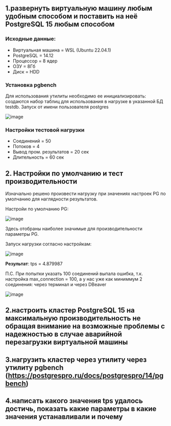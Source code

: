 ## 1.развернуть виртуальную машину любым удобным способом и поставить на неё PostgreSQL 15 любым способом
### Исходные данные:
* Виртуальная машина =  WSL (Ubuntu 22.04.1)
* PostgreSQL =  14.12
* Процессор = 8 ядер
* ОЗУ = 8Гб
* Диск = HDD

### Установка pgbench
Для использования утилиты необходимо ее инициализировать: создаются набор таблиц для использования в нагрузке в указанной БД testdb. Запуск от имени пользователя postgres

![image](https://github.com/md31git/Otus-PG-DmitriyM/assets/108184930/30c164ce-9d00-48aa-9659-cf208a1c2d45)

### Настройки тестовой нагрузки
* Соединений = 50
* Потоков  = 4
* Вывод пром. результатов = 20 сек
* Длительность = 60 сек

## 2. Настройки по умолчанию и тест производительности 
Изначально решено произвести нагрузку при значениях настроек PG по умолчанию для наглядности результатов.

Настройи по умолчанию PG:

![image](https://github.com/md31git/Otus-PG-DmitriyM/assets/108184930/e875d3ce-5077-48c6-8881-3078f0785eea)

Здесь отобраны наиболее значимые для производительности параметры PG. 

Запуск нагрузки согласно настройкам:

![image](https://github.com/md31git/Otus-PG-DmitriyM/assets/108184930/928c32f6-6004-4ed5-9430-15e31620cbbb)

**Результат**: tps = 4.879987

П.С. При попытки указать 100 соединений выпала ошибка, т.к. настройка max_connection = 100, а у нас уже как миниммум 2 соединения: через терминал и через DBeaver

![image](https://github.com/md31git/Otus-PG-DmitriyM/assets/108184930/3883fb65-db37-4ff2-addf-b429cb004039)

## 2.настроить кластер PostgreSQL 15 на максимальную производительность не обращая внимание на возможные проблемы с надежностью в случае аварийной перезагрузки виртуальной машины

## 3.нагрузить кластер через утилиту через утилиту pgbench (https://postgrespro.ru/docs/postgrespro/14/pgbench)
## 4.написать какого значения tps удалось достичь, показать какие параметры в какие значения устанавливали и почему
